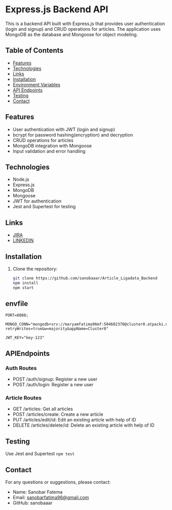 # Express.js Backend API

This is a backend API built with Express.js that provides user authentication (login and signup) and CRUD operations for articles. The application uses MongoDB as the database and Mongoose for object modeling.

## Table of Contents

- [Features](#features)
- [Technologies](#technologies)
- [Links](#links)
- [Installation](#installation)
- [Environment Variables](#envfile)
- [API Endpoints](#apiendpoints)
- [Testing](#testing)
- [Contact](#contact)

## Features

- User authentication with JWT (login and signup)
- bcrypt for password hashing(encryption) and decryption
- CRUD operations for articles
- MongoDB integration with Mongoose
- Input validation and error handling

## Technologies

- Node.js
- Express.js
- MongoDB
- Mongoose
- JWT for authentication
- Jest and Supertest for testing

 ## Links
- [JIRA](https://sanobarfatima96.atlassian.net/jira/software/projects/KAN/boards/1)
- [LINKEDIN](https://www.linkedin.com/in/sanobarfatema11/)


## Installation

1. Clone the repository:

   ```bash
   git clone https://github.com/sanobaaar/Article_Ligadata_Backend
   npm install
   npm start
   ```

## envfile
```
PORT=8080;

MONGO_CONN="mongodb+srv://maryamfatima96mf:504602370@cluster0.atpacki.mongodb.net/articles?retryWrites=true&w=majority&appName=Cluster0" 

JWT_KEY="key-123"

```



## APIEndpoints
### Auth Routes
- POST /auth/signup: Register a new user
- POST /auth/login: Register a new user

### Article Routes
- GET /articles: Get all articles
- POST /articles/create: Create a new article
- PUT /articles/edit/id: Edit an existing article with help of ID 
- DELETE /articles/delete/id:  Delete an existing article with help of ID 

## Testing
Use Jest and Supertest
```npm test```

## Contact
For any questions or suggestions, please contact:
- Name: Sanobar Fatema
- Email: sanobarfatima96@gmail.com
- GitHub: sanobaaar




